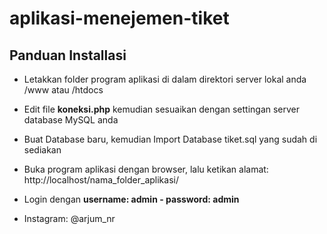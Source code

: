 # aplikasi-menejemen-tiket
## Panduan Installasi
- Letakkan folder program aplikasi di dalam direktori server lokal anda /www atau /htdocs
- Edit file <b>koneksi.php</b> kemudian sesuaikan dengan settingan server database MySQL anda
- Buat Database baru, kemudian Import Database tiket.sql yang sudah di sediakan
- Buka program aplikasi dengan browser, lalu ketikan alamat: http://localhost/nama_folder_aplikasi/
- Login dengan <b>username: admin - password: admin</b>

- Instagram: @arjum_nr
